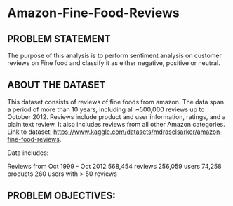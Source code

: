# Amazon-Fine-Food-Reviews
## PROBLEM STATEMENT
The purpose of this analysis is to perform sentiment analysis on customer reviews on Fine food and classify it as either negative, positive or neutral.

## ABOUT THE DATASET
This dataset consists of reviews of fine foods from amazon. The data span a period of more than 10 years, including all ~500,000 reviews up to October 2012. Reviews include product and user information, ratings, and a plain text review. It also includes reviews from all other Amazon categories.
Link to dataset: https://www.kaggle.com/datasets/mdraselsarker/amazon-fine-food-reviews.

Data includes:

Reviews from Oct 1999 - Oct 2012
568,454 reviews
256,059 users
74,258 products
260 users with > 50 reviews


## PROBLEM OBJECTIVES:


